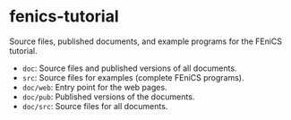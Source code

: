 # fenics-tutorial

Source files, published documents, and example programs for the FEniCS tutorial.

 * `doc`: Source files and published versions of all documents.
 * `src`: Source files for examples (complete FEniCS programs).
 * `doc/web`: Entry point for the web pages.
 * `doc/pub`: Published versions of the documents.
 * `doc/src`: Source files for all documents.
